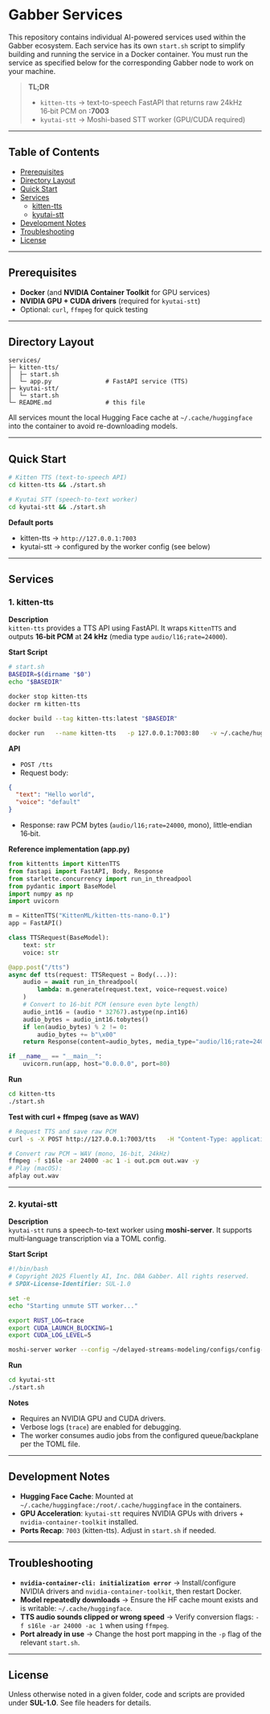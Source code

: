 # Gabber Services

This repository contains individual AI-powered services used within the Gabber ecosystem.
Each service has its own `start.sh` script to simplify building and running the service in a Docker container.
You must run the service as specified below for the corresponding Gabber node to work on your machine.

> **TL;DR**
> - `kitten-tts` → text-to-speech FastAPI that returns raw 24kHz 16‑bit PCM on **:7003**
> - `kyutai-stt` → Moshi-based STT worker (GPU/CUDA required)

---

## Table of Contents
- [Prerequisites](#prerequisites)
- [Directory Layout](#directory-layout)
- [Quick Start](#quick-start)
- [Services](#services)
  - [kitten-tts](#1-kitten-tts)
  - [kyutai-stt](#2-kyutai-stt)
- [Development Notes](#development-notes)
- [Troubleshooting](#troubleshooting)
- [License](#license)

---

## Prerequisites

- **Docker** (and **NVIDIA Container Toolkit** for GPU services)
- **NVIDIA GPU + CUDA drivers** (required for `kyutai-stt`)
- Optional: `curl`, `ffmpeg` for quick testing

---

## Directory Layout

```
services/
├─ kitten-tts/
│  ├─ start.sh
│  └─ app.py               # FastAPI service (TTS)
├─ kyutai-stt/
│  └─ start.sh
└─ README.md               # this file
```

All services mount the local Hugging Face cache at `~/.cache/huggingface` into the container to avoid re-downloading models.

---

## Quick Start

```bash
# Kitten TTS (text-to-speech API)
cd kitten-tts && ./start.sh

# Kyutai STT (speech-to-text worker)
cd kyutai-stt && ./start.sh
```

**Default ports**
- kitten-tts → `http://127.0.0.1:7003`
- kyutai-stt → configured by the worker config (see below)

---

## Services

### 1. kitten-tts

**Description**  
`kitten-tts` provides a TTS API using FastAPI. It wraps `KittenTTS` and outputs **16‑bit PCM** at **24 kHz** (media type `audio/l16;rate=24000`).

**Start Script**
```bash
# start.sh
BASEDIR=$(dirname "$0")
echo "$BASEDIR"

docker stop kitten-tts
docker rm kitten-tts

docker build --tag kitten-tts:latest "$BASEDIR"

docker run   --name kitten-tts   -p 127.0.0.1:7003:80   -v ~/.cache/huggingface:/root/.cache/huggingface   kitten-tts:latest
```

**API**
- `POST /tts`
- Request body:
```json
{
  "text": "Hello world",
  "voice": "default"
}
```
- Response: raw PCM bytes (`audio/l16;rate=24000`, mono), little‑endian 16‑bit.

**Reference implementation (app.py)**
```python
from kittentts import KittenTTS
from fastapi import FastAPI, Body, Response
from starlette.concurrency import run_in_threadpool
from pydantic import BaseModel
import numpy as np
import uvicorn

m = KittenTTS("KittenML/kitten-tts-nano-0.1")
app = FastAPI()

class TTSRequest(BaseModel):
    text: str
    voice: str

@app.post("/tts")
async def tts(request: TTSRequest = Body(...)):
    audio = await run_in_threadpool(
        lambda: m.generate(request.text, voice=request.voice)
    )
    # Convert to 16-bit PCM (ensure even byte length)
    audio_int16 = (audio * 32767).astype(np.int16)
    audio_bytes = audio_int16.tobytes()
    if len(audio_bytes) % 2 != 0:
        audio_bytes += b"\x00"
    return Response(content=audio_bytes, media_type="audio/l16;rate=24000")

if __name__ == "__main__":
    uvicorn.run(app, host="0.0.0.0", port=80)
```

**Run**
```bash
cd kitten-tts
./start.sh
```

**Test with curl + ffmpeg (save as WAV)**
```bash
# Request TTS and save raw PCM
curl -s -X POST http://127.0.0.1:7003/tts   -H "Content-Type: application/json"   -d '{"text":"Hello from Gabber Kitten TTS","voice":"default"}' > out.pcm

# Convert raw PCM → WAV (mono, 16-bit, 24kHz)
ffmpeg -f s16le -ar 24000 -ac 1 -i out.pcm out.wav -y
# Play (macOS):
afplay out.wav
```

---

### 2. kyutai-stt

**Description**  
`kyutai-stt` runs a speech-to-text worker using **moshi-server**. It supports multi‑language transcription via a TOML config.

**Start Script**
```bash
#!/bin/bash
# Copyright 2025 Fluently AI, Inc. DBA Gabber. All rights reserved.
# SPDX-License-Identifier: SUL-1.0

set -e
echo "Starting unmute STT worker..."

export RUST_LOG=trace
export CUDA_LAUNCH_BLOCKING=1
export CUDA_LOG_LEVEL=5

moshi-server worker --config ~/delayed-streams-modeling/configs/config-stt-en_fr_hf.toml
```

**Run**
```bash
cd kyutai-stt
./start.sh
```

**Notes**
- Requires an NVIDIA GPU and CUDA drivers.
- Verbose logs (`trace`) are enabled for debugging.
- The worker consumes audio jobs from the configured queue/backplane per the TOML file.

---

## Development Notes

- **Hugging Face Cache**: Mounted at `~/.cache/huggingface:/root/.cache/huggingface` in the containers.
- **GPU Acceleration**: `kyutai-stt` requires NVIDIA GPUs with drivers + `nvidia-container-toolkit` installed.
- **Ports Recap**: `7003` (kitten-tts). Adjust in `start.sh` if needed.

---

## Troubleshooting

- **`nvidia-container-cli: initialization error`** → Install/configure NVIDIA drivers and `nvidia-container-toolkit`, then restart Docker.
- **Model repeatedly downloads** → Ensure the HF cache mount exists and is writable: `~/.cache/huggingface`.
- **TTS audio sounds clipped or wrong speed** → Verify conversion flags: `-f s16le -ar 24000 -ac 1` when using `ffmpeg`.
- **Port already in use** → Change the host port mapping in the `-p` flag of the relevant `start.sh`.

---

## License

Unless otherwise noted in a given folder, code and scripts are provided under **SUL-1.0**. See file headers for details.


